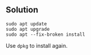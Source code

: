 ## Solution

```
sudo apt update
sudo apt upgrade
sudo apt --fix-broken install
```

Use `dpkg` to install again.